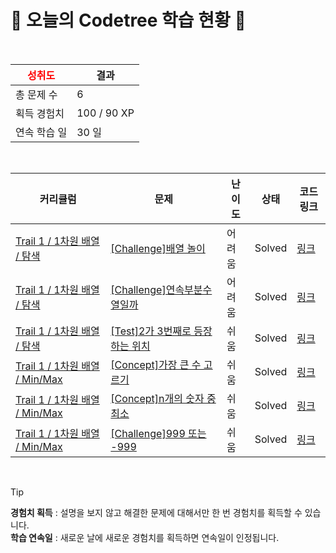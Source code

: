 # 🌲 오늘의 Codetree 학습 현황 🌲

<br />

| <span style="color:red;display:block;text-align:center;"> **성취도**</span> | 결과 |
|---|---|
| 총 문제 수 | 6 |
| 획득 경험치 | 100 / 90 XP |
| 연속 학습 일 | 30 일 |

<br />

|커리큘럼|문제|난이도|상태|코드 링크|
|---|---|---|---|---|
|[Trail 1 / 1차원 배열 / 탐색](https://www.codetree.ai/trail-info/novice-low/)|[[Challenge]배열 놀이](https://www.codetree.ai/trails/complete/curated-cards/challenge-play-with-array/)|어려움|Solved|[링크](https://github.com/marchbom/Algorithm/blob/main/250922/%EB%B0%B0%EC%97%B4%20%EB%86%80%EC%9D%B4/play-with-array.js)|
|[Trail 1 / 1차원 배열 / 탐색](https://www.codetree.ai/trail-info/novice-low/)|[[Challenge]연속부분수열일까](https://www.codetree.ai/trails/complete/curated-cards/challenge-contiguous-array-or-not/)|어려움|Solved|[링크](https://github.com/marchbom/Algorithm/blob/main/250922/%EC%97%B0%EC%86%8D%EB%B6%80%EB%B6%84%EC%88%98%EC%97%B4%EC%9D%BC%EA%B9%8C/contiguous-array-or-not.js)|
|[Trail 1 / 1차원 배열 / 탐색](https://www.codetree.ai/trail-info/novice-low/)|[[Test]2가 3번째로 등장하는 위치](https://www.codetree.ai/trails/complete/curated-cards/test-where-2-appears-3rd/)|쉬움|Solved|[링크](https://github.com/marchbom/Algorithm/blob/main/250922/2%EA%B0%80%203%EB%B2%88%EC%A7%B8%EB%A1%9C%20%EB%93%B1%EC%9E%A5%ED%95%98%EB%8A%94%20%EC%9C%84%EC%B9%98/where-2-appears-3rd.js)|
|[Trail 1 / 1차원 배열 / Min/Max](https://www.codetree.ai/trail-info/novice-low/)|[[Concept]가장 큰 수 고르기](https://www.codetree.ai/trails/complete/curated-cards/intro-picking-biggest-number/)|쉬움|Solved|[링크](https://github.com/marchbom/Algorithm/blob/main/250922/%EA%B0%80%EC%9E%A5%20%ED%81%B0%20%EC%88%98%20%EA%B3%A0%EB%A5%B4%EA%B8%B0/picking-biggest-number.js)|
|[Trail 1 / 1차원 배열 / Min/Max](https://www.codetree.ai/trail-info/novice-low/)|[[Concept]n개의 숫자 중 최소](https://www.codetree.ai/trails/complete/curated-cards/intro-min-of-n-num/)|쉬움|Solved|[링크](https://github.com/marchbom/Algorithm/blob/main/250922/N%EA%B0%9C%EC%9D%98%20%EC%88%AB%EC%9E%90%20%EC%A4%91%20%EC%B5%9C%EC%86%8C/min-of-n-num.js)|
|[Trail 1 / 1차원 배열 / Min/Max](https://www.codetree.ai/trail-info/novice-low/)|[[Challenge]999 또는 -999](https://www.codetree.ai/trails/complete/curated-cards/challenge-999-or-999/)|쉬움|Solved|[링크](https://github.com/marchbom/Algorithm/blob/main/250922/999%20%EB%98%90%EB%8A%94%20-999/999-or-999.js)|


<br />

> [!TIP]
> **경험치 획득** : 설명을 보지 않고 해결한 문제에 대해서만 한 번 경험치를 획득할 수 있습니다.  
> **학습 연속일** : 새로운 날에 새로운 경험치를 획득하면 연속일이 인정됩니다.

